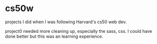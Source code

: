 # cs50w
projects I did when I was following Harvard's cs50 web dev. 

project0 needed more cleaning up, especially the sass, css. I could have done better but this was an learning experience.
